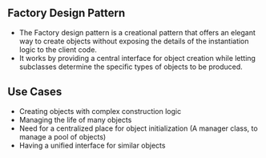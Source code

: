 ## Factory Design Pattern
- The Factory design pattern is a creational pattern that offers an elegant way to create objects without exposing the details of the instantiation logic to the client code.  
- It works by providing a central interface for object creation while letting subclasses determine the specific types of objects to be produced.

## Use Cases
- Creating objects with complex construction logic
- Managing the life of many objects
- Need for a centralized place for object initialization (A manager class, to manage a pool of objects)
- Having a unified interface for similar objects 